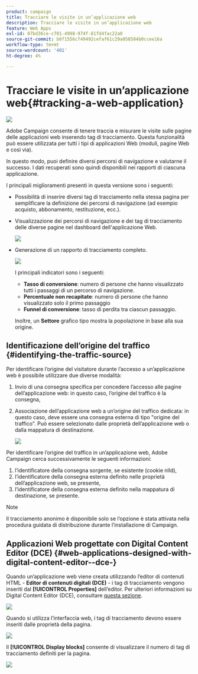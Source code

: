 ```yaml
---
product: campaign
title: Tracciare le visite in un’applicazione web
description: Tracciare le visite in un’applicazione web
feature: Web Apps
exl-id: 07bd36ce-c701-4998-974f-81fd4fac22a0
source-git-commit: b6f1556cf49492cefaf61c29a058584b0ccee16a
workflow-type: tm+mt
source-wordcount: '401'
ht-degree: 4%

---
```


# Tracciare le visite in un’applicazione web{#tracking-a-web-application}

![](../../assets/common.svg)

Adobe Campaign consente di tenere traccia e misurare le visite sulle pagine delle applicazioni web inserendo tag di tracciamento. Questa funzionalità può essere utilizzata per tutti i tipi di applicazioni Web (moduli, pagine Web e così via).

In questo modo, puoi definire diversi percorsi di navigazione e valutarne il successo. I dati recuperati sono quindi disponibili nei rapporti di ciascuna applicazione.

I principali miglioramenti presenti in questa versione sono i seguenti:

* Possibilità di inserire diversi tag di tracciamento nella stessa pagina per semplificare la definizione dei percorsi di navigazione (ad esempio acquisto, abbonamento, restituzione, ecc.).
* Visualizzazione dei percorsi di navigazione e dei tag di tracciamento delle diverse pagine nel dashboard dell&#39;applicazione Web.

   ![](assets/trackers_1.png)

* Generazione di un rapporto di tracciamento completo.

   ![](assets/trackers_5.png)

   I principali indicatori sono i seguenti:

   * **Tasso di conversione**: numero di persone che hanno visualizzato tutti i passaggi di un percorso di navigazione.
   * **Percentuale non recapitate**: numero di persone che hanno visualizzato solo il primo passaggio
   * **Funnel di conversione**: tasso di perdita tra ciascun passaggio.

   Inoltre, un **Settore** grafico tipo mostra la popolazione in base alla sua origine.

## Identificazione dell’origine del traffico {#identifying-the-traffic-source}

Per identificare l’origine del visitatore durante l’accesso a un’applicazione web è possibile utilizzare due diverse modalità:

1. Invio di una consegna specifica per concedere l’accesso alle pagine dell’applicazione web: in questo caso, l’origine del traffico è la consegna,
1. Associazione dell’applicazione web a un’origine del traffico dedicata: in questo caso, deve essere una consegna esterna di tipo &quot;origine del traffico&quot;. Può essere selezionato dalle proprietà dell’applicazione web o dalla mappatura di destinazione.

   ![](assets/trackers_6.png)

Per identificare l’origine del traffico in un’applicazione web, Adobe Campaign cerca successivamente le seguenti informazioni:

1. l’identificatore della consegna sorgente, se esistente (cookie nlId),
1. l’identificatore della consegna esterna definito nelle proprietà dell’applicazione web, se presente,
1. l’identificatore della consegna esterna definito nella mappatura di destinazione, se presente.

>[!NOTE]
>
>Il tracciamento anonimo è disponibile solo se l’opzione è stata attivata nella procedura guidata di distribuzione durante l’installazione di Campaign.

## Applicazioni Web progettate con Digital Content Editor (DCE) {#web-applications-designed-with-digital-content-editor--dce-}

Quando un’applicazione web viene creata utilizzando l’editor di contenuti HTML - **Editor di contenuti digitali (DCE)** - i tag di tracciamento vengono inseriti dal **[!UICONTROL Properties]** dell’editor. Per ulteriori informazioni su Digital Content Editor (DCE), consultare [questa sezione](about-campaign-html-editor.md).

![](assets/trackers_2.png)

Quando si utilizza l’interfaccia web, i tag di tracciamento devono essere inseriti dalle proprietà della pagina.

![](assets/trackers_3.png)

Il **[!UICONTROL Display blocks]** consente di visualizzare il numero di tag di tracciamento definiti per la pagina.

![](assets/trackers_4.png)
